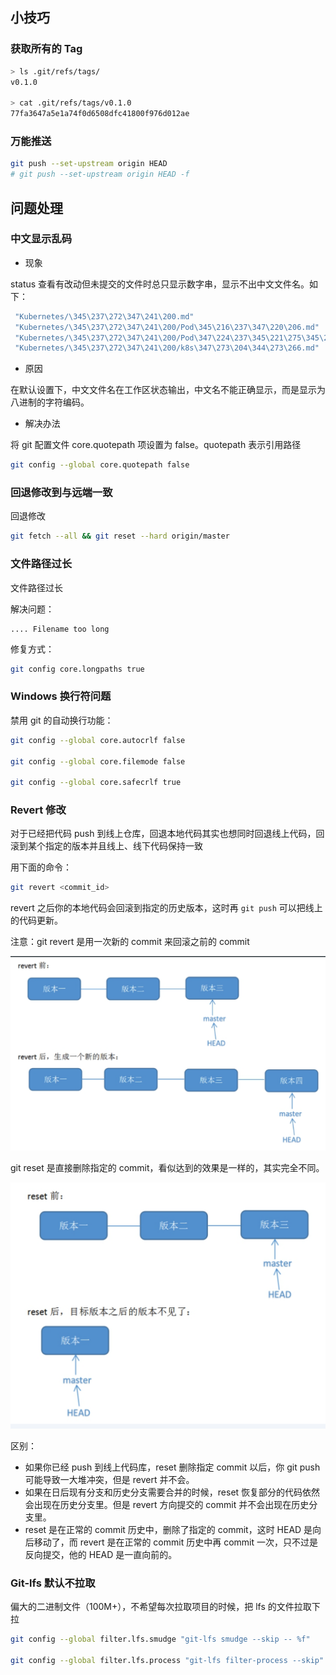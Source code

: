 ## 小技巧

### 获取所有的 Tag

```bash
> ls .git/refs/tags/
v0.1.0

> cat .git/refs/tags/v0.1.0 
77fa3647a5e1a74f0d6508dfc41800f976d012ae
```

### 万能推送

```bash
git push --set-upstream origin HEAD
# git push --set-upstream origin HEAD -f
```

## 问题处理

### 中文显示乱码

- 现象

status 查看有改动但未提交的文件时总只显示数字串，显示不出中文文件名。如下：

```bash
 "Kubernetes/\345\237\272\347\241\200.md"                                                                                                 |  17 +++++++++++++++++
 "Kubernetes/\345\237\272\347\241\200/Pod\345\216\237\347\220\206.md"                                                                     |  11 +++++++++++
 "Kubernetes/\345\237\272\347\241\200/Pod\347\224\237\345\221\275\345\221\250\346\234\237.md"                                             |  11 +++++++++++
 "Kubernetes/\345\237\272\347\241\200/k8s\347\273\204\344\273\266.md"                                                                     |  32 ++++++++++++++++++++++++++++++++
```

- 原因

在默认设置下，中文文件名在工作区状态输出，中文名不能正确显示，而是显示为八进制的字符编码。

- 解决办法

将 git 配置文件 core.quotepath 项设置为 false。quotepath 表示引用路径

```bash
git config --global core.quotepath false
```

### 回退修改到与远端一致

回退修改

```bash
git fetch --all && git reset --hard origin/master
```

### 文件路径过长

文件路径过长

解决问题：

```text
.... Filename too long
```

修复方式：

```bash
git config core.longpaths true
```

### Windows 换行符问题

禁用 git 的自动换行功能：

```bash
git config --global core.autocrlf false

git config --global core.filemode false

git config --global core.safecrlf true
```

### Revert 修改


对于已经把代码 push 到线上仓库，回退本地代码其实也想同时回退线上代码，回滚到某个指定的版本并且线上、线下代码保持一致

用下面的命令：

```bash
git revert <commit_id>
```

revert 之后你的本地代码会回滚到指定的历史版本，这时再 `git push` 可以把线上的代码更新。

注意：git revert 是用一次新的 commit 来回滚之前的 commit

<img src="./.assets/Git使用/image-20240923103709893.png" alt="image-20240923103709893" style="zoom: 67%;" />

git reset 是直接删除指定的 commit，看似达到的效果是一样的，其实完全不同。

<img src="./.assets/Git使用/image-20221217141347281.png" alt="img" style="zoom:67%;" />

区别：

- 如果你已经 push 到线上代码库，reset 删除指定 commit 以后，你 git push 可能导致一大堆冲突，但是 revert 并不会。
- 如果在日后现有分支和历史分支需要合并的时候，reset 恢复部分的代码依然会出现在历史分支里。但是 revert 方向提交的 commit 并不会出现在历史分支里。
- reset 是在正常的 commit 历史中，删除了指定的 commit，这时 HEAD 是向后移动了，而 revert 是在正常的 commit 历史中再 commit 一次，只不过是反向提交，他的 HEAD 是一直向前的。

### Git-lfs 默认不拉取

偏大的二进制文件（100M+），不希望每次拉取项目的时候，把 lfs 的文件拉取下拉

```bash
git config --global filter.lfs.smudge "git-lfs smudge --skip -- %f"

git config --global filter.lfs.process "git-lfs filter-process --skip"
```